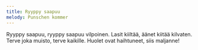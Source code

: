 ```yaml
---
title: Ryyppy saapuu
melody: Punschen kommer
---
```

Ryyppy saapuu, ryyppy saapuu vilpoinen.
Lasit kiiltää, äänet kiitää kilvaten.
Terve joka muisto, terve kaikille.
Huolet ovat haihtuneet, siis maljanne!
